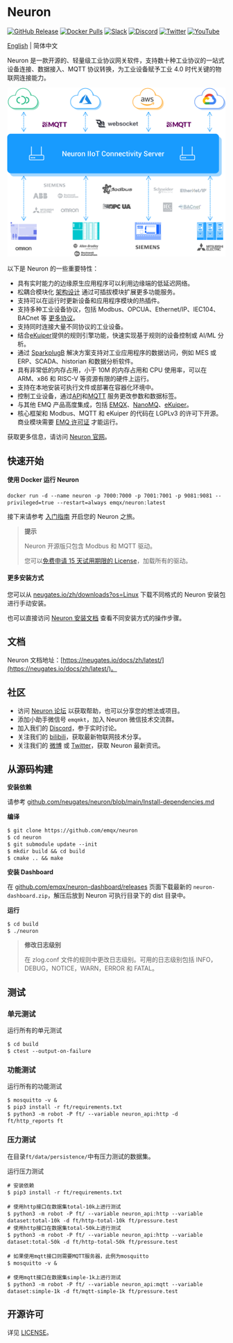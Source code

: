 # Neuron

[![GitHub Release](https://img.shields.io/github/release/neugates/neuron?color=brightgreen&label=Release)](https://github.com/neugates/neuron/releases)
[![Docker Pulls](https://img.shields.io/docker/pulls/emqx/neuron?label=Docker%20Pulls)](https://hub.docker.com/r/emqx/neuron)
[![Slack](https://img.shields.io/badge/Slack-Neuron-39AE85?logo=slack)](https://slack-invite.emqx.io/)
[![Discord](https://img.shields.io/discord/931086341838622751?label=Discord&logo=discord)](https://discord.gg/xYGf3fQnES)
[![Twitter](https://img.shields.io/badge/Follow-EMQ-1DA1F2?logo=twitter)](https://twitter.com/EMQTech)
[![YouTube](https://img.shields.io/badge/Subscribe-EMQ-FF0000?logo=youtube)](https://www.youtube.com/channel/UC5FjR77ErAxvZENEWzQaO5Q)



[English](https://github.com/neugates/neuron/blob/main/README.md) | 简体中文

Neuron 是一款开源的、轻量级工业协议网关软件，支持数十种工业协议的一站式设备连接、数据接入、MQTT 协议转换，为工业设备赋予工业 4.0 时代关键的物联网连接能力。

![neuron-overview](docs/pictures/neuron-final.png)

以下是 Neuron 的一些重要特性：

- 具有实时能力的边缘原生应用程序可以利用边缘端的低延迟网络。
- 松耦合模块化 [架构设计](https://neugates.io/docs/en/latest/architecture.html) 通过可插拔模块扩展更多功能服务。
- 支持可以在运行时更新设备和应用程序模块的热插件。
- 支持多种工业设备协议，包括 Modbus、OPCUA、Ethernet/IP、IEC104、BACnet 等 [更多协议](https://neugates.io/docs/en/latest/module-plugins/module-list.html)。
- 支持同时连接大量不同协议的工业设备。
- 结合[eKuiper](https://www.lfedge.org/projects/ekuiper)提供的规则引擎功能，快速实现基于规则的设备控制或 AI/ML 分析。
- 通过 [SparkplugB](https://neugates.io/docs/en/latest/use_cases.html) 解决方案支持对工业应用程序的数据访问，例如 MES 或 ERP、SCADA、historian 和数据分析软件。
- 具有非常低的内存占用，小于 10M 的内存占用和 CPU 使用率，可以在 ARM、x86 和 RISC-V 等资源有限的硬件上运行。
- 支持在本地安装可执行文件或部署在容器化环境中。
- 控制工业设备，通过[API](https://neugates.io/docs/en/latest/api.html)和[MQTT](https://neugates.io/docs/en/latest/mqtt.html) 服务更改参数和数据标签。
- 与其他 EMQ 产品高度集成，包括  [EMQX](https://www.emqx.com/zh/products/emqx)、[NanoMQ](https://nanomq.io/zh)、[eKuiper](https://ekuiper.org/zh)。
- 核心框架和 Modbus、MQTT 和 eKuiper 的代码在 LGPLv3 的许可下开源。商业模块需要 [EMQ 许可证](https://neugates.io/docs/en/latest/getting-started/license_policy.html) 才能运行。

获取更多信息，请访问 [Neuron 官网](https://neugates.io/zh)。

## 快速开始

#### 使用 Docker 运行 Neuron

```
docker run -d --name neuron -p 7000:7000 -p 7001:7001 -p 9081:9081 --privileged=true --restart=always emqx/neuron:latest
```

接下来请参考 [入门指南](https://neugates.io/docs/zh/latest/getting-started/quick_start.html#运行和使用) 开启您的 Neuron 之旅。

> **提示**
>
> Neuron 开源版只包含 Modbus 和 MQTT 驱动。
>
> 您可以[免费申请 15 天试用期限的 License](https://www.emqx.com/zh/apply-licenses/neuron)，加载所有的驱动。

#### 更多安装方式

您可以从 [neugates.io/zh/downloads?os=Linux](https://neugates.io/zh/downloads?os=Linux) 下载不同格式的 Neuron 安装包进行手动安装。

也可以直接访问 [Neuron 安装文档](https://neugates.io/docs/zh/latest/getting-started/installation.html) 查看不同安装方式的操作步骤。

## 文档

Neuron 文档地址：[https://neugates.io/docs/zh/latest/](https://neugates.io/docs/zh/latest/)。

## 社区

- 访问 [Neuron 论坛](https://askemq.com/c/neuron/8) 以获取帮助，也可以分享您的想法或项目。
- 添加小助手微信号 `emqmkt`，加入 Neuron 微信技术交流群。
- 加入我们的 [Discord](https://discord.gg/xYGf3fQnES)，参于实时讨论。
- 关注我们的 [bilibili](https://space.bilibili.com/522222081)，获取最新物联网技术分享。
- 关注我们的 [微博](https://weibo.com/emqtt) 或 [Twitter](https://twitter.com/EMQTech)，获取 Neuron 最新资讯。

## 从源码构建

**安装依赖**

请参考 [github.com/neugates/neuron/blob/main/Install-dependencies.md](https://github.com/neugates/neuron/blob/main/Install-dependencies.md)

**编译**

```
$ git clone https://github.com/emqx/neuron
$ cd neuron
$ git submodule update --init
$ mkdir build && cd build
$ cmake .. && make
```

**安装 Dashboard**

在 [github.com/emqx/neuron-dashboard/releases](https://github.com/emqx/neuron-dashboard/releases) 页面下载最新的 `neuron-dashboard.zip`，解压后放到 Neuron 可执行目录下的 dist 目录中。

**运行**

```
$ cd build
$ ./neuron
```

>**修改日志级别**
>
>在 zlog.conf 文件的规则中更改日志级别。可用的日志级别包括 INFO，DEBUG，NOTICE，WARN，ERROR 和 FATAL。

## 测试

### 单元测试

运行所有的单元测试

```shell
$ cd build
$ ctest --output-on-failure
```

### 功能测试

运行所有的功能测试

```shell
$ mosquitto -v &
$ pip3 install -r ft/requirements.txt
$ python3 -m robot -P ft/ --variable neuron_api:http -d ft/http_reports ft
```

### 压力测试

在目录`ft/data/persistence/`中有压力测试的数据集。

运行压力测试

```shell
# 安装依赖
$ pip3 install -r ft/requirements.txt

# 使用http接口在数据集total-10k上进行测试
$ python3 -m robot -P ft/ --variable neuron_api:http --variable dataset:total-10k -d ft/http-total-10k ft/pressure.test
# 使用http接口在数据集total-50k上进行测试
$ python3 -m robot -P ft/ --variable neuron_api:http --variable dataset:total-50k -d ft/http-total-50k ft/pressure.test

# 如果使用mqtt接口则需要MQTT服务器，此例为mosquitto
$ mosquitto -v &

# 使用mqtt接口在数据集simple-1k上进行测试
$ python3 -m robot -P ft/ --variable neuron_api:mqtt --variable dataset:simple-1k -d ft/mqtt-simple-1k ft/pressure.test
```

## 开源许可

详见 [LICENSE](./LICENSE)。
